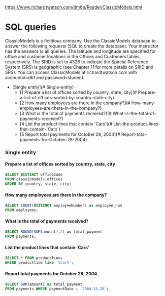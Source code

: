 https://www.richardtwatson.com/dm6e/Reader/ClassicModels.html
# SQL queries
ClassicModels is a fictitious company. Use the ClassicModels database to answer the following requests (SQL to create the database). Your instructor has the answers to all queries.
The latitude and longitude are specified for office and customer locations in the Offices and Customers tables, respectively. The SRID is set to 4326 to indicate the Spacial Reference System (SRS) is geographic (see Chapter 11 for more details on SRID and SRS).
You can access ClassicModels at richardtwatson.com with accountid=db1 and password=student.


<!-- /MarkdownTOC -->
- [Single entity](# Single-entity)
  - [1 Prepare a list of offices sorted by country, state, city](# Prepare-a-list-of-offices-sorted-by-country-state-city)
  - [2 How many employees are there in the company?](# How-many-employees-are-there-in-the-company?)
  - [3 What is the total of payments received?](# What-is-the-total-of-payments-received?)
  - [4 List the product lines that contain 'Cars'](# List-the-product-lines-that-contain-'Cars')
  - [5 Report total payments for October 28, 2004](# Report-total-payments-for-October-28-2004)






<!-- /MarkdownTOC -->
### Single entity


#### Prepare a list of offices sorted by country, state, city

```sql
SELECT DISTINCT officeCode
FROM classicmodels.offices
ORDER BY country, state, city;

```

#### How many employees are there in the company?

```sql
SELECT COUNT(DISTINCT employeeNumber) as employee_num
FROM employees;
```

#### What is the total of payments received?

```sql
SELECT ROUND(SUM(amount),2) as total_payment
FROM payments;
```
#### List the product lines that contain 'Cars'

```sql
SELECT * FROM productlines
WHERE productline like '%Car%';
```
#### Report total payments for October 28, 2004
```sql
SELECT SUM(amount) as total_payment 
FROM payments WHERE paymentDate = '2004-10-28';
```

